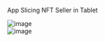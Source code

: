 App Slicing NFT Seller
in Tablet

![image](https://user-images.githubusercontent.com/52150885/194768359-94226302-0b30-42bf-af4a-4797f2b512cb.png)
</br>
![image](https://user-images.githubusercontent.com/52150885/194768385-f0cf5504-d5ce-4a7a-b80c-96b87d01606f.png)
